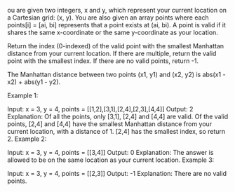 ou are given two integers, x and y, which represent your current location on a Cartesian grid: (x, y). You are also given an array points where each points[i] = [ai, bi] represents that a point exists at (ai, bi). A point is valid if it shares the same x-coordinate or the same y-coordinate as your location.

Return the index (0-indexed) of the valid point with the smallest Manhattan distance from your current location. If there are multiple, return the valid point with the smallest index. If there are no valid points, return -1.

The Manhattan distance between two points (x1, y1) and (x2, y2) is abs(x1 - x2) + abs(y1 - y2).



Example 1:

Input: x = 3, y = 4, points = [[1,2],[3,1],[2,4],[2,3],[4,4]]
Output: 2
Explanation: Of all the points, only [3,1], [2,4] and [4,4] are valid. Of the valid points, [2,4] and [4,4] have the smallest Manhattan distance from your current location, with a distance of 1. [2,4] has the smallest index, so return 2.
Example 2:

Input: x = 3, y = 4, points = [[3,4]]
Output: 0
Explanation: The answer is allowed to be on the same location as your current location.
Example 3:

Input: x = 3, y = 4, points = [[2,3]]
Output: -1
Explanation: There are no valid points.